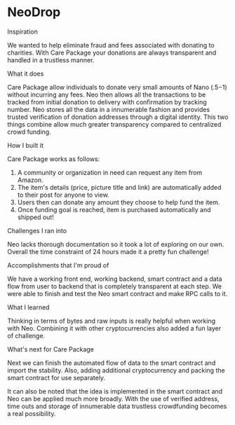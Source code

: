 # NeoDrop

Inspiration

We wanted to help eliminate fraud and fees associated with donating to charities. With Care Package your donations are always transparent and handled in a trustless manner.

What it does

Care Package allow individuals to donate very small amounts of Nano ($.5-$1) without incurring any fees. Neo then allows all the transactions to be tracked from initial donation to delivery with confirmation by tracking number. Neo stores all the data in a innumerable fashion and provides trusted verification of donation addresses through a digital identity. This two things combine allow much greater transparency compared to centralized crowd funding.

How I built it

Care Package works as follows:

1. A community or organization in need can request any item from Amazon.
2. The item's details (price, picture title and link) are automatically added to their post for anyone to view.
3. Users then can donate any amount they choose to help fund the item.
4. Once funding goal is reached, item is purchased automatically and shipped out!

Challenges I ran into

Neo lacks thorough documentation so it took a lot of exploring on our own. Overall the time constraint of 24 hours made it a pretty fun challenge!

Accomplishments that I'm proud of

We have a working front end, working backend, smart contract and a data flow from user to backend that is completely transparent at each step. We were able to finish and test the Neo smart contract and make RPC calls to it.

What I learned

Thinking in terms of bytes and raw inputs is really helpful when working with Neo. Combining it with other cryptocurrencies also added a fun layer of challenge.

What's next for Care Package

Next we can finish the automated flow of data to the smart contract and import the stability. Also, adding additional cryptocurrency and packing the smart contract for use separately.

It can also be noted that the idea is implemented in the smart contract and Neo can be applied much more broadly. With the use of verified address, time outs and storage of innumerable data trustless crowdfunding becomes a real possibility.
